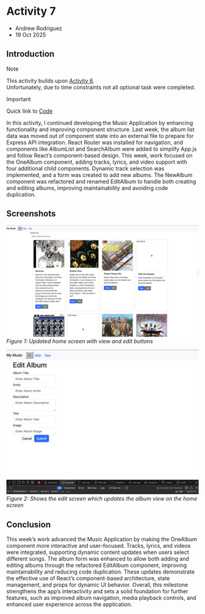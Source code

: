 # Activity 7
- Andrew Rodriguez
- 19 Oct 2025

## Introduction
> [!NOTE]  
> This activity builds upon [Activity 6](../Activity%206/README.md).  
> Unfortunately, due to time constraints not all optional task were completed.

>[!IMPORTANT]  
> Quick link to [Code](../../music/)

In this activity, I continued developing the Music Application by enhancing functionality and improving component structure. Last week, the album list data was moved out of component state into an external file to prepare for Express API integration. React Router was installed for navigation, and components like AlbumList and SearchAlbum were added to simplify App.js and follow React’s component-based design.
This week, work focused on the OneAlbum component, adding tracks, lyrics, and video support with four additional child components. Dynamic track selection was implemented, and a form was created to add new albums. The NewAlbum component was refactored and renamed EditAlbum to handle both creating and editing albums, improving maintainability and avoiding code duplication.

## Screenshots
![Home](./images/2.png)
*Figure 1: Updated home screen with view and edit buttons*

![Edit Album](./images/1.png)
*Figure 2: Shows the edit screen which updates the album view on the home screen*

## Conclusion
This week’s work advanced the Music Application by making the OneAlbum component more interactive and user-focused. Tracks, lyrics, and videos were integrated, supporting dynamic content updates when users select different songs. The album form was enhanced to allow both adding and editing albums through the refactored EditAlbum component, improving maintainability and reducing code duplication. These updates demonstrate the effective use of React’s component-based architecture, state management, and props for dynamic UI behavior. Overall, this milestone strengthens the app’s interactivity and sets a solid foundation for further features, such as improved album navigation, media playback controls, and enhanced user experience across the application.